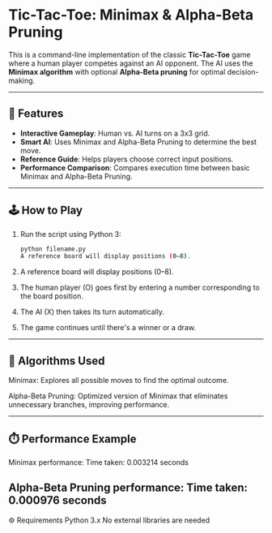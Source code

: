    # **Tic-Tac-Toe: Minimax & Alpha-Beta Pruning**

This is a command-line implementation of the classic **Tic-Tac-Toe** game where a human player competes against an AI opponent. The AI uses the **Minimax algorithm** with optional **Alpha-Beta pruning** for optimal decision-making.

---

## 📌 **Features**

- **Interactive Gameplay**: Human vs. AI turns on a 3x3 grid.  
- **Smart AI**: Uses Minimax and Alpha-Beta Pruning to determine the best move.  
- **Reference Guide**: Helps players choose correct input positions.  
- **Performance Comparison**: Compares execution time between basic Minimax and Alpha-Beta Pruning.

---

## 🕹️ **How to Play**

1. Run the script using Python 3:
   ```bash
   python filename.py
   A reference board will display positions (0–8).

2. A reference board will display positions (0–8).

3. The human player (O) goes first by entering a number corresponding to the board position.

4. The AI (X) then takes its turn automatically.

5. The game continues until there's a winner or a draw.
---

## 🧠 Algorithms Used
Minimax: Explores all possible moves to find the optimal outcome.

Alpha-Beta Pruning: Optimized version of Minimax that eliminates unnecessary branches, improving performance.

---
## ⏱️ Performance Example

Minimax performance:
   Time taken: 0.003214 seconds

Alpha-Beta Pruning performance:
   Time taken: 0.000976 seconds
---   
⚙️ Requirements
Python 3.x
No external libraries are needed

